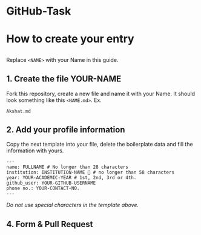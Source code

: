 # GitHub-Task

# How to create your entry
##

Replace `<NAME>` with your Name in this guide.

## 1. Create the file YOUR-NAME 
Fork this repository, create a new file and name it with your Name. It should look something like this `<NAME.md>`. Ex.


```
Akshat.md
```



## 2. Add your profile information

Copy the next template into your file, delete the boilerplate data and fill the information with yours.
```
---
name: FULLNAME # No longer than 28 characters
institution: INSTITUTION-NAME 🚩 # no longer than 58 characters
year: YOUR-ACADEMIC-YEAR # 1st, 2nd, 3rd or 4th.
github_user: YOUR-GITHUB-USERNAME
phone no.: YOUR-CONTACT-NO.
---
```

_Do not use special characters in the template above._

## 4. Form & Pull Request
